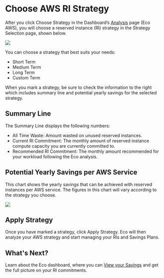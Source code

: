 # Choose AWS RI Strategy

After you click Choose Strategy in the Dashboard’s [Analysis](eco/tutorials/review-ri-spending-analysis) page (Eco AWS), you will choose a reserved instance (RI) strategy in the Strategy Selection page, shown below.

<img src="/eco/_media/tutorials-choose-strategy-01.png" />

You can choose a strategy that best suits your needs:

- Short Term
- Medium Term
- Long Term
- Custom Term

When you mark a strategy, be sure to check the information to the right which includes summary line and potential yearly savings for the selected strategy.

## Summary Line

The Summary Line displays the following numbers:

- All Time Waste: Amount wasted on unused reserved instances.
- Current RI Commitment: The monthly amount of reserved instance compute capacity you are currently committed to.
- Recommended RI Commitment: The monthly amount recommended for your workload following the Eco analysis.

## Potential Yearly Savings per AWS Service

This chart shows the yearly savings that can be achieved with reserved instances per AWS service. The figures in this chart will vary according to the strategy you choose.

<img src="/eco/_media/tutorials-choose-strategy-02.png" />

## Apply Strategy

Once you have marked a strategy, click Apply Strategy. Eco will then analyze your AWS strategy and start managing your RIs and Savings Plans.

## What's Next?

Learn about the Eco dashboard, where you can [View your Savings](eco/tutorials/view-your-savings) and get the full picture on your RI commitments.
